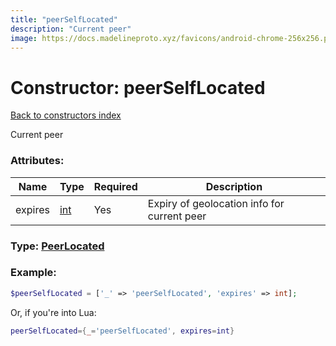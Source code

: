 ```yaml
---
title: "peerSelfLocated"
description: "Current peer"
image: https://docs.madelineproto.xyz/favicons/android-chrome-256x256.png
---
```

# Constructor: peerSelfLocated  
[Back to constructors index](index.md)



Current peer

### Attributes:

| Name     |    Type       | Required | Description |
|----------|---------------|----------|-------------|
|expires|[int](../types/int.md) | Yes|Expiry of geolocation info for current peer|



### Type: [PeerLocated](../types/PeerLocated.md)


### Example:

```php
$peerSelfLocated = ['_' => 'peerSelfLocated', 'expires' => int];
```  


Or, if you're into Lua:

```lua
peerSelfLocated={_='peerSelfLocated', expires=int}

```


